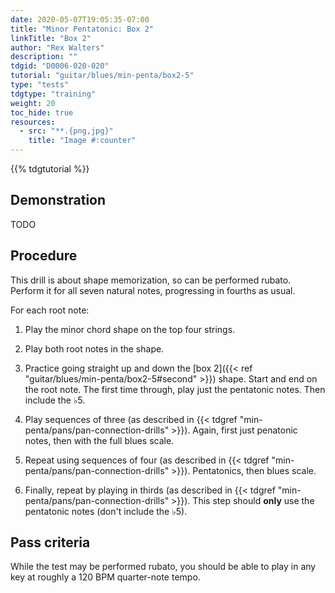```yaml
---
date: 2020-05-07T19:05:35-07:00
title: "Minor Pentatonic: Box 2"
linkTitle: "Box 2"
author: "Rex Walters"
description: ""
tdgid: "D0006-020-020"
tutorial: "guitar/blues/min-penta/box2-5"
type: "tests"
tdgtype: "training"
weight: 20
toc_hide: true
resources:
  - src: "**.{png,jpg}"
    title: "Image #:counter"
---
```


{{% tdgtutorial %}}

## Demonstration

TODO

## Procedure

This drill is about shape memorization, so can be performed rubato. Perform it
for all seven natural notes, progressing in fourths as usual.

For each root note:

1. Play the minor chord shape on the top four strings.

2. Play both root notes in the shape.

3. Practice going straight up and down the [box 2]({{< ref
   "guitar/blues/min-penta/box2-5#second" >}}) shape. Start and end on the root
   note. The first time through, play just the pentatonic notes. Then include
   the &flat;5.
   
4. Play sequences of three (as described in {{< tdgref
   "min-penta/pans/pan-connection-drills" >}}). Again, first just penatonic
   notes, then with the full blues scale.

5. Repeat using sequences of four (as described in {{< tdgref
   "min-penta/pans/pan-connection-drills" >}}). Pentatonics, then blues scale.

6. Finally, repeat by playing in thirds (as described in {{< tdgref
   "min-penta/pans/pan-connection-drills" >}}). This step should **only** use the
   pentatonic notes (don't include the &flat;5).

## Pass criteria

While the test may be performed rubato, you should be able to play in any key at
roughly a 120 BPM quarter-note tempo.
